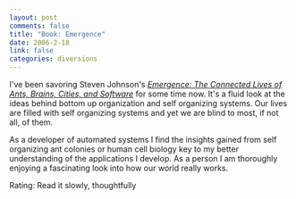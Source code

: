```yaml
--- 
layout: post
comments: false
title: "Book: Emergence"
date: 2006-2-18
link: false
categories: diversions
---
```

I've been savoring Steven Johnson's <i><a href="http://www.amazon.com/gp/product/068486875X/sr=8-2/qid=1140267014/ref=pd_bbs_2/104-6736304-3080716?%5Fencoding=UTF8" title="Emergence: The Connected Lives of Ants, Brains, Cities, and Software">Emergence: The Connected Lives of Ants, Brains, Cities, and Software</a></i> for some time now. It's a fluid look at the ideas behind bottom up organization and self organizing systems. Our lives are filled with self organizing systems and yet we are blind to most, if not all, of them.

As a developer of automated systems I find the insights gained from self organizing ant colonies or human cell biology key to my better understanding of the applications I develop. As a person I am thoroughly enjoying a fascinating look into how our world really works.

Rating: Read it slowly, thoughtfully
